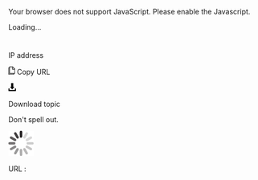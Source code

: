 Your browser does not support JavaScript. Please enable the Javascript.

Loading...

# 

IP address

![Copy URL](ip-address_files/Copy.png)
Copy URL

![Download](ip-address_files/Download.png)

Download topic

Don't spell out. 

![In progress](ip-address_files/activity-large.gif)

URL :
